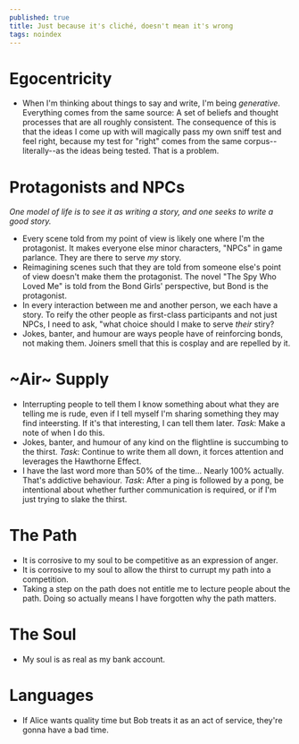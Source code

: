 ```yaml
---
published: true
title: Just because it's cliché, doesn't mean it's wrong
tags: noindex
---
```


# Egocentricity

- When I'm thinking about things to say and write, I'm being _generative_. Everything comes from the same source: A set of beliefs and thought processes that are all roughly consistent. The consequence of this is that the ideas I come up with will magically pass my own sniff test and feel right, because my test for "right" comes from the same corpus--literally--as the ideas being tested. That is a problem.

# Protagonists and NPCs

_One model of life is to see it as writing a story, and one seeks to write a good story._

- Every scene told from my point of view is likely one where I'm the protagonist. It makes everyone else minor characters, "NPCs" in game parlance. They are there to serve _my_ story.
- Reimagining scenes such that they are told from someone else's point of view doesn't make them the protagonist. The novel "The Spy Who Loved Me" is told from the Bond Girls' perspective, but Bond is the protagonist.
- In every interaction between me and another person, we each have a story. To reify the other people as first-class participants and not just NPCs, I need to ask, "what choice should I make to serve _their_ stiry?
- Jokes, banter, and humour are ways people have of reinforcing bonds, not making them. Joiners smell that this is cosplay and are repelled by it.

# ~Air~ Supply

- Interrupting people to tell them I know something about what they are telling me is rude, even if I tell myself I'm sharing something they may find inteersting. If it's that interesting, I can tell them later. _Task_: Make a note of when I do this.
- Jokes, banter, and humour of any kind on the flightline is succumbing to the thirst. _Task_: Continue to write them all down, it forces attention and leverages the Hawthorne Effect.
- I have the last word more than 50% of the time... Nearly 100% actually. That's addictive behaviour. _Task_: After a ping is followed by a pong, be intentional about whether further communication is required, or if I'm just trying to slake the thirst.

# The Path

- It is corrosive to my soul to be competitive as an expression of anger.
- It is corrosive to my soul to allow the thirst to currupt my path into a competition.
- Taking a step on the path does not entitle me to lecture people about the path. Doing so actually means I have forgotten why the path matters.

# The Soul

- My soul is as real as my bank account.

# Languages

- If Alice wants quality time but Bob treats it as an act of service, they're gonna have a bad time.

